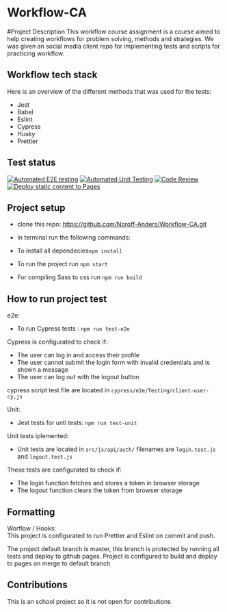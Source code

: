 # Workflow-CA

#Project Description
This workflow course assignment is a course aimed to help creating workflows for problem solving, methods and strategies. We was given an social media client repo for implementing tests and scripts for practicing workflow.

## Workflow tech stack
 Here is an overview of the different methods that was used for the tests:
 - Jest
 - Babel
 - Eslint
 - Cypress
 - Husky
 - Prettier


## Test status
[![Automated E2E testing](https://github.com/Noroff-Anders/Workflow-CA/actions/workflows/main.yml/badge.svg?branch=workflow-formatting)](https://github.com/Noroff-Anders/Workflow-CA/actions/workflows/main.yml)
[![Automated Unit Testing](https://github.com/Noroff-Anders/Workflow-CA/actions/workflows/unit.yml/badge.svg?branch=workflow-formatting)](https://github.com/Noroff-Anders/Workflow-CA/actions/workflows/unit.yml)
[![Code Review](https://github.com/Noroff-Anders/Workflow-CA/actions/workflows/gpt.yml/badge.svg?branch=workflow-formatting)](https://github.com/Noroff-Anders/Workflow-CA/actions/workflows/gpt.yml)
[![Deploy static content to Pages](https://github.com/Noroff-Anders/Workflow-CA/actions/workflows/pages.yml/badge.svg?branch=workflow-formatting)](https://github.com/Noroff-Anders/Workflow-CA/actions/workflows/pages.yml)

## Project setup
 - clone this repo: https://github.com/Noroff-Anders/Workflow-CA.git

 - In terminal run the following commands:

 - To install all dependecies``` npm install ``` 
 - To run the project run ``` npm start ```
 - For compiling Sass to css run ``` npm run build ```


## How to run project test
 e2e: 
  - To run Cypress tests : ``` npm run test-e2e ```

  Cypress is configurated to check if: 
   -  The user can log in and access their profile
   -  The user cannot submit the login form with invalid credentials and is shown a message
   -  The user can log out with the logout button

   cypress script test file are located in ``` cypress/e2e/Testing/client-user-cy,js ```

 Unit:
  - Jest tests for unti tests: ``` npm run test-unit ```

  Unit tests iplemented: 
   - Unit tests are located in ``` src/js/api/auth/ ``` filenames are ``` login.test.js ``` and ``` logout.test.js ```

   These tests are configurated to check if:
   - The login function fetches and stores a token in browser storage
   - The logout function clears the token from browser storage 


## Formatting 
Worflow / Hooks:  
 This project is configurated to run Prettier and Eslint on commit and push.

The project default branch is master, this branch is protected by running all tests and deploy to github pages. Project is configured to build and deploy to pages on merge to default branch



## Contributions
This is an school project so it is not open for contributions

